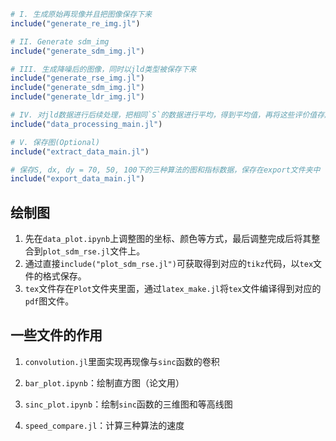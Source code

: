 ```julia
# I. 生成原始再现像并且把图像保存下来
include("generate_re_img.jl")

# II. Generate sdm_img
include("generate_sdm_img.jl")

# III. 生成降噪后的图像，同时以jld类型被保存下来
include("generate_rse_img.jl")
include("generate_sdm_img.jl")
include("generate_ldr_img.jl")

# IV. 对jld数据进行后续处理，把相同`S`的数据进行平均，得到平均值，再将这些评价值存成cvs的形式
include("data_processing_main.jl")

# V. 保存图(Optional)
include("extract_data_main.jl")

# 保存S, dx, dy = 70, 50, 100下的三种算法的图和指标数据，保存在export文件夹中（论文用）
include("export_data_main.jl")

```

## 绘制图
1. 先在`data_plot.ipynb`上调整图的坐标、颜色等方式，最后调整完成后将其整合到`plot_sdm_rse.jl`文件上。
2. 通过直接`include("plot_sdm_rse.jl")`可获取得到对应的`tikz`代码，以`tex`文件的格式保存。
3. `tex`文件存在`Plot`文件夹里面，通过`latex_make.jl`将`tex`文件编译得到对应的`pdf`图文件。



## 一些文件的作用

1. `convolution.jl`里面实现再现像与`sinc`函数的卷积

2. `bar_plot.ipynb`：绘制直方图（论文用）
3. `sinc_plot.ipynb`：绘制`sinc`函数的三维图和等高线图
4. `speed_compare.jl`：计算三种算法的速度